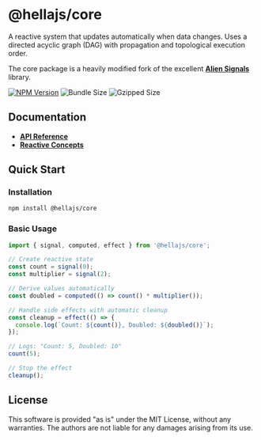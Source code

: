 # @hellajs/core

A reactive system that updates automatically when data changes. Uses a directed acyclic graph (DAG) with propagation and topological execution order. 

The core package is a heavily modified fork of the excellent **[Alien Signals](https://github.com/stackblitz/alien-signals)** library.

[![NPM Version](https://img.shields.io/npm/v/@hellajs/core)](https://www.npmjs.com/package/@hellajs/core)
![Bundle Size](https://img.shields.io/badge/bundle-4.31KB-brightgreen) ![Gzipped Size](https://img.shields.io/badge/gzipped-1.73KB-blue)

## Documentation

- **[API Reference](https://hellajs.com/reference#hellajscore)**
- **[Reactive Concepts](https://hellajs.com/learn/concepts/reactivity)**

## Quick Start

### Installation

```bash
npm install @hellajs/core
```

### Basic Usage

```typescript
import { signal, computed, effect } from '@hellajs/core';

// Create reactive state
const count = signal(0);
const multiplier = signal(2);

// Derive values automatically
const doubled = computed(() => count() * multiplier());

// Handle side effects with automatic cleanup
const cleanup = effect(() => {
  console.log(`Count: ${count()}, Doubled: ${doubled()}`);
});

// Logs: "Count: 5, Doubled: 10"
count(5);

// Stop the effect
cleanup();

```

## License

This software is provided "as is" under the MIT License, without any warranties. The authors are not liable for any damages arising from its use.